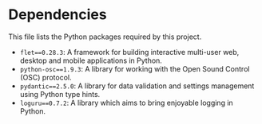# Dependencies

This file lists the Python packages required by this project.

- `flet==0.28.3`: A framework for building interactive multi-user web, desktop and mobile applications in Python.
- `python-osc==1.9.3`: A library for working with the Open Sound Control (OSC) protocol.
- `pydantic==2.5.0`: A library for data validation and settings management using Python type hints.
- `loguru==0.7.2`: A library which aims to bring enjoyable logging in Python.
